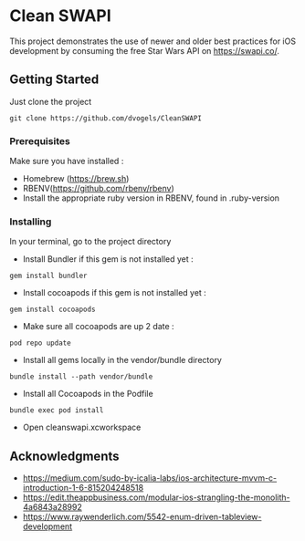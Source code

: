 # Clean SWAPI

This project demonstrates the use of newer and older best practices for iOS development by consuming the free Star Wars API on https://swapi.co/.

## Getting Started

Just clone the project
```
git clone https://github.com/dvogels/CleanSWAPI
```

### Prerequisites

Make sure you have installed :
- Homebrew (https://brew.sh)
- RBENV(https://github.com/rbenv/rbenv)
- Install the appropriate ruby version in RBENV, found in .ruby-version

### Installing

In your terminal, go to the project directory

- Install Bundler if this gem is not installed yet :

```
gem install bundler
```

- Install cocoapods if this gem is not installed yet :

```
gem install cocoapods
```

- Make sure all cocoapods are up 2 date :

```
pod repo update
```

- Install all gems locally in the vendor/bundle directory

```
bundle install --path vendor/bundle
```

- Install all Cocoapods in the Podfile

```
bundle exec pod install
```

- Open cleanswapi.xcworkspace

## Acknowledgments

* https://medium.com/sudo-by-icalia-labs/ios-architecture-mvvm-c-introduction-1-6-815204248518
* https://edit.theappbusiness.com/modular-ios-strangling-the-monolith-4a6843a28992
* https://www.raywenderlich.com/5542-enum-driven-tableview-development
